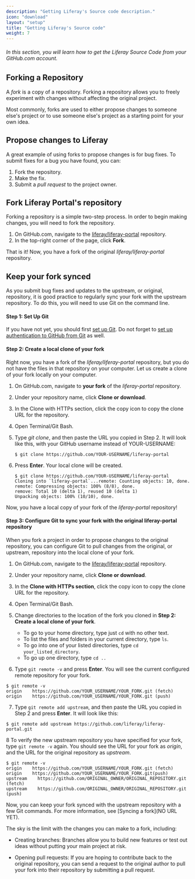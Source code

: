 ```yaml
---
description: "Getting Liferay's Source code description."
icon: "download"
layout: "setup"
title: "Getting Liferay's Source code"
weight: 7
---
```


###### In this section, you will learn how to get the Liferay Source Code from your GitHub.com account.

<article id="article1">

## Forking a Repository

A *fork* is a copy of a repository. Forking a repository allows you to freely experiment with changes without affecting the original project.

Most commonly, forks are used to either propose changes to someone else's project or to use someone else's project as a starting point for your own idea.

</article>

<article id="article2">

## Propose changes to Liferay

A great example of using forks to propose changes is for bug fixes. To submit fixes for a bug you have found, you can:

1. Fork the repository.
2. Make the fix.
3. Submit a *pull request* to the project owner.

</article>

<article id="article3">

## Fork Liferay Portal's repository

Forking a repository is a simple two-step process. In order to begin making changes, you will need to fork the repository.

1. On GitHub.com, navigate to the [liferay/liferay-portal](https://github.com/liferay/liferay-portal)  repository.
2. In the top-right corner of the page, click **Fork**.

That is it! Now, you have a fork of the original *liferay/liferay-portal* repository.

</article>

<article id="article4">

## Keep your fork synced

As you submit bug fixes and updates to the upstream, or original, repository, it is good practice to regularly sync your fork with the upstream repository. To do this, you will need to use Git on the command line.

#### Step 1: Set Up Git

If you have not yet, you should first [set up Git](/setup/setting-up-git.html). Do not forget to [set up authentication to GitHub from Git](/setup/setting-up-git.html#article3) as well.

#### Step 2: Create a local clone of your fork

Right now, you have a fork of the *liferay/liferay-portal* repository, but you do not have the files in that repository on your computer. Let us create a clone of your fork locally on your computer.

1. On GitHub.com, navigate to **your fork** of the *liferay-portal* repository.
2. Under your repository name, click **Clone or download**.
3. In the Clone with HTTPs section, click the copy icon to copy the clone URL for the repository.
4. Open Terminal/Git Bash.
5. Type *git clone*, and then paste the URL you copied in Step 2. It will look like this, with your GitHub username instead of YOUR-USERNAME:

	```
	$ git clone https://github.com/YOUR-USERNAME/liferay-portal
	```

6. Press **Enter**. Your local clone will be created.

	```
	$ git clone https://github.com/YOUR-USERNAME/liferay-portal
	Cloning into `liferay-portal`...remote: Counting objects: 10, done.
	remote: Compressing objects: 100% (8/8), done.
	remove: Total 10 (delta 1), reused 10 (delta 1)
	Unpacking objects: 100% (10/10), done.
	```

Now, you have a local copy of your fork of the *liferay-portal* repository!

#### Step 3: Configure Git to sync your fork with the original liferay-portal repository

When you fork a project in order to propose changes to the original repository, you can configure Git to pull changes from the original, or upstream, repository into the local clone of your fork.

1. On GitHub.com, navigate to the [liferay/liferay-portal](https://github.com/liferay/liferay-portal) repository.
2. Under your repository name, click **Clone or download**.
3. In the **Clone with HTTPs section**, click the copy icon to copy the clone URL for the repository.
4. Open Terminal/Git Bash.
5. Change directories to the location of the fork you cloned in **Step 2: Create a local clone of your fork**.

	- To go to your home directory, type just `cd` with no other text.
	- To list the files and folders in your current directory, type `ls`.
	- To go into one of your listed directories, type `cd your_listed_directory`.
	- To go up one directory, type `cd ..`

6. Type `git remote -v` and press **Enter**. You will see the current configured remote repository for your fork.

```
$ git remote -v
origin    https://github.com/YOUR_USERNAME/YOUR_FORK.git (fetch)
origin    https://github.com/YOUR_USERNAME/YOUR_FORK.git (push)
```

7. Type `git remote add upstream`, and then paste the URL you copied in Step 2 and press **Enter**. It will look like this:

```
$ git remote add upstream https://github.com/liferay/liferay-portal.git
```

8 To verify the new upstream repository you have specified for your fork, type `git remote -v` again. You should see the URL for your fork as *origin*, and the URL for the original repository as *upstream*.

```
$ git remote -v
origin    https://github.com/YOUR_USERNAME/YOUR_FORK.git (fetch)
origin    https://github.com/YOUR_USERNAME/YOUR_FORK.git(push)
upstream    https://github.com/ORIGINAL_OWNER/ORIGINAL_REPOSITORY.git (fetch)
upstream    https://github.com/ORIGINAL_OWNER/ORIGINAL_REPOSITORY.git (push)
```

Now, you can keep your fork synced with the upstream repository with a few Git commands. For more information, see [Syncing a fork](NO URL YET).


</article>

<article id="article5">

The sky is the limit with the changes you can make to a fork, including:

- Creating branches: Branches allow you to build new features or test out ideas without putting your main project at risk.

- Opening pull requests: If you are hoping to contribute back to the original repository, you can send a request to the original author to pull your fork into their repository by submitting a pull request.

</article>